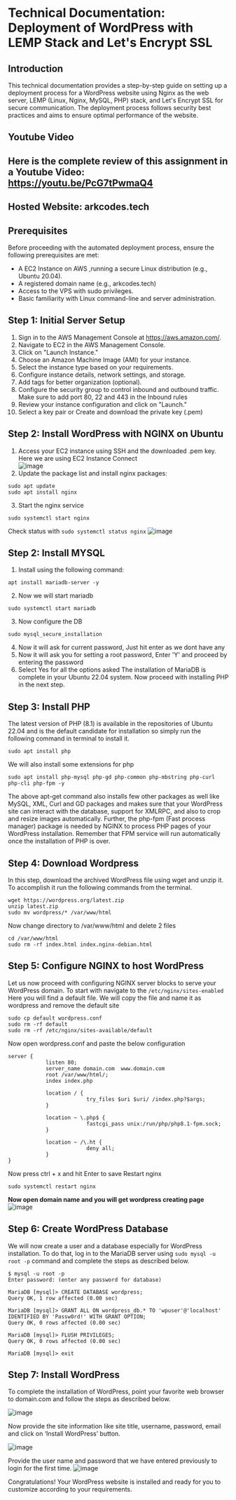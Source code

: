 # Technical Documentation: Deployment of WordPress with LEMP Stack and Let's Encrypt SSL

## Introduction
This technical documentation provides a step-by-step guide on setting up a deployment process for a WordPress website using Nginx as the web server, LEMP (Linux, Nginx, MySQL, PHP) stack, and Let's Encrypt SSL for secure communication. The deployment process follows security best practices and aims to ensure optimal performance of the website.

## Youtube Video
## **Here is the complete review of this assignment in a Youtube Video:** https://youtu.be/PcG7tPwmaQ4
## Hosted Website: arkcodes.tech

## Prerequisites
Before proceeding with the automated deployment process, ensure the following prerequisites are met:
* A EC2 Instance on AWS ,running a secure Linux distribution (e.g., Ubuntu 20.04).
* A registered domain name (e.g., arkcodes.tech)
* Access to the VPS with sudo privileges.
* Basic familiarity with Linux command-line and server administration.

## Step 1: Initial Server Setup

1. Sign in to the AWS Management Console at https://aws.amazon.com/.
2. Navigate to EC2 in the AWS Management Console.
3. Click on "Launch Instance."
4. Choose an Amazon Machine Image (AMI) for your instance.
5. Select the instance type based on your requirements.
6. Configure instance details, network settings, and storage.
7. Add tags for better organization (optional).
8. Configure the security group to control inbound and outbound traffic. Make sure to add port 80, 22 and 443 in the Inbound rules
9. Review your instance configuration and click on "Launch."
10. Select a key pair or Create and download the private key (.pem)

## Step 2: Install WordPress with NGINX on Ubuntu
1. Access your EC2 instance using SSH and the downloaded .pem key. Here we are using EC2 Instance Connect  
![image](https://github.com/itsarkcodes/devops-assignment/assets/87442305/b521988d-f3b1-449b-8e97-f80797d36228)
2. Update the package list and install nginx packages:
```nginx
sudo apt update
sudo apt install nginx 
```
3. Start the nginx service
```nginx
sudo systemctl start nginx
```
Check status with ```sudo systemctl status nginx```
![image](https://github.com/itsarkcodes/devops-assignment/assets/87442305/6477c62c-bc40-4dfc-9269-211b8d3a7ff9)

## Step 2: Install MYSQL
1. Install using the following command:
```nginx
apt install mariadb-server -y
```
2. Now we will start mariadb
```
sudo systemctl start mariadb
```
3. Now configure the DB
```
sudo mysql_secure_installation
```
4. Now it will ask for current password, Just hit enter as we dont have any
5. Now it will ask you for setting a root password, Enter 'Y' and proceed by entering the password
6. Select Yes for all the options asked
The installation of MariaDB is complete in your Ubuntu 22.04 system. Now proceed with installing PHP in the next step.

## Step 3: Install PHP
The latest version of PHP (8.1) is available in the repositories of Ubuntu 22.04 and is the default candidate for installation so simply run the following command in terminal to install it.
```
sudo apt install php
```
We will also install some extensions for php
```
sudo apt install php-mysql php-gd php-common php-mbstring php-curl php-cli php-fpm -y
```
The above apt-get command also installs few other packages as well like MySQL, XML, Curl and GD packages and makes sure that your WordPress site can interact with the database, support for XMLRPC, and also to crop and resize images automatically. Further, the php-fpm (Fast process manager) package is needed by NGINX to process PHP pages of your WordPress installation. Remember that FPM service will run automatically once the installation of PHP is over.

## Step 4: Download Wordpress
In this step, download the archived WordPress file using wget and unzip it. To accomplish it run the following commands from the terminal.
```
wget https://wordpress.org/latest.zip
unzip latest.zip
sudo mv wordpress/* /var/www/html
```
Now change directory to /var/www/html and delete 2 files
```
cd /var/www/html
sudo rm -rf index.html index.nginx-debian.html
```
## Step 5: Configure NGINX to host WordPress
Let us now proceed with configuring NGINX server blocks to serve your WordPress domain. To start with navigate to the ```/etc/nginx/sites-enabled```
Here you will find a default file. We will copy the file and name it as wordpress and remove the default site
```
sudo cp default wordpress.conf
sudo rm -rf default
sudo rm -rf /etc/nginx/sites-available/default
```
Now open wordpress.conf and paste the below configuration
```nginx
server {
            listen 80;
            server_name domain.com  www.domain.com
            root /var/www/html/;
            index index.php 
	         
            location / {
                         try_files $uri $uri/ /index.php?$args;
            }

            location ~ \.php$ {
                         fastcgi_pass unix:/run/php/php8.1-fpm.sock;
            }
            
            location ~ /\.ht {
                         deny all;
            }
}
```
Now press ctrl + x and hit Enter to save
Restart nginx
```
sudo systemctl restart nginx
```
**Now open domain name and you will get  wordpress creating page**
![image](https://github.com/itsarkcodes/devops-assignment/assets/87442305/30850e23-b4ea-4fb8-85a2-c8662b00910c)

## Step 6: Create WordPress Database
We will now create a user and a database especially for WordPress installation. To do that, log in to the MariaDB server using ```sudo mysql -u root -p``` command and complete the steps as described below.

```
$ mysql -u root -p
Enter password: (enter any password for database)

MariaDB [mysql]> CREATE DATABASE wordpress;
Query OK, 1 row affected (0.00 sec)

MariaDB [mysql]> GRANT ALL ON wordpress_db.* TO 'wpuser'@'localhost' IDENTIFIED BY 'Passw0rd!' WITH GRANT OPTION;
Query OK, 0 rows affected (0.00 sec)

MariaDB [mysql]> FLUSH PRIVILEGES;
Query OK, 0 rows affected (0.00 sec)

MariaDB [mysql]> exit
```

## Step 7: Install WordPress
To complete the installation of WordPress, point your favorite web browser to domain.com and follow the steps as described below.  

![image](https://github.com/itsarkcodes/devops-assignment/assets/87442305/23a18e5d-8f99-40c6-80dc-0d65aa3affaf)

Now provide the site information like site title, username, password, email and click on ‘Install WordPress’ button.

![image](https://github.com/itsarkcodes/devops-assignment/assets/87442305/87b06c26-8aa3-48ab-9eed-df7bb4130842)

Provide the user name and password that we have entered previously to login for the first time.
![image](https://github.com/itsarkcodes/devops-assignment/assets/87442305/e51184c2-31b5-4cb4-af10-9416c3591bd4)

Congratulations! Your WordPress website is installed and ready for you to customize according to your requirements.

